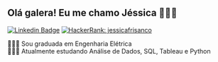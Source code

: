 Olá galera! Eu me chamo Jéssica 🙋🏻‍♀️
---
[![Linkedin Badge](https://img.shields.io/badge/-LinkedIn-blue?style=flat-square&logo=Linkedin&logoColor=white&link=https://www.linkedin.com/in/jessicafrisanco/)](https://www.linkedin.com/in/jessicafrisanco/)
[![HackerRank: jessicafrisanco](https://img.shields.io/badge/-jessicafrisanco-green?style=flat-square&logo=HackerRank&logoColor=white&link=https://www.hackerrank.com/jessicafrisanco)](https://www.hackerrank.com/jessicafrisanco)


<p>
     👩🏻‍🎓 Sou graduada em Engenharia Elétrica </a> <br />
     👩🏻‍💻 Atualmente estudando Análise de Dados, SQL, Tableau e Python</a> <br />
</p>
